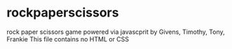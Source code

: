 # rockpaperscissors
rock paper scissors game powered via javascprit by Givens, Timothy, Tony, Frankie
This file contains no HTML or CSS 
